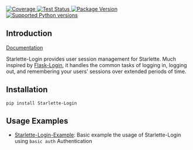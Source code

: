 
<p class="center">
  <a href="https://codecov.io/gh/jockerz/Starlette-Login" target="_blank">
    <img src="https://img.shields.io/codecov/c/github/jockerz/Starlette-Login?color=%2334D058" alt="Coverage">
  </a>
  <a href="https://github.com/encode/starlette/actions">
    <img src='https://github.com/jockerz/Starlette-Login/actions/workflows/python-package.yml/badge.svg' alt='Test Status' />
  </a>
  <a href="https://pypi.org/project/Starlette-Login">
    <img src='https://img.shields.io/pypi/v/Starlette-Login?color=%2334D058&label=pypi%20package' alt='Package Version' />
  </a>
  <a href="https://pypi.org/project/Starlette-Login">
    <img src='https://img.shields.io/pypi/pyversions/Starlette-Login.svg?color=%2334D058' alt='Supported Python versions' />
  </a>
</p>


## Introduction

[Documentation][Documentation]

Starlette-Login provides user session management for Starlette.
Much inspired by [Flask-Login][Flask-Login], 
it handles the common tasks of logging in, logging out, 
and remembering your users' sessions over extended periods of time.


## Installation

```shell
pip install Starlette-Login
```


## Usage Examples
 
 - [Starlette-Login-Example](https://github.com/jockerz/Starlette-Login-Example): Basic example the usage of Starlette-Login using `basic auth` Authentication


[Documentation]: https://github.com/jockerz/Starlette-Login
[Flask-Login]: https://flask-login.readthedocs.io
